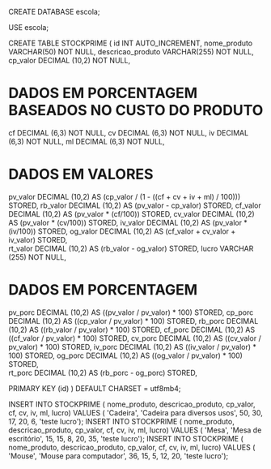 CREATE DATABASE escola;

USE escola;

CREATE TABLE STOCKPRIME (
id                INT AUTO_INCREMENT,
nome_produto      VARCHAR(50) NOT NULL, 
descricao_produto VARCHAR(255) NOT NULL,
cp_valor          DECIMAL (10,2) NOT NULL,

#				  DADOS EM PORCENTAGEM BASEADOS NO CUSTO DO PRODUTO

cf                DECIMAL (6,3) NOT NULL,
cv                DECIMAL (6,3) NOT NULL,
iv                DECIMAL (6,3) NOT NULL, 
ml                DECIMAL (6,3) NOT NULL,

#				  DADOS EM VALORES

pv_valor	      DECIMAL (10,2) AS (cp_valor / (1 - ((cf + cv + iv + ml) / 100))) STORED,
rb_valor		  DECIMAL (10,2) AS (pv_valor - cp_valor) STORED,
cf_valor          DECIMAL (10,2) AS (pv_valor * (cf/100)) STORED, 
cv_valor          DECIMAL (10,2) AS (pv_valor * (cv/100)) STORED, 
iv_valor          DECIMAL (10,2) AS (pv_valor * (iv/100)) STORED,
og_valor 		  DECIMAL (10,2) AS (cf_valor + cv_valor + iv_valor) STORED,	 
rt_valor          DECIMAL (10,2) AS (rb_valor - og_valor) STORED,
lucro			  VARCHAR (255) NOT NULL,

#				  DADOS EM PORCENTAGEM

pv_porc	          DECIMAL (10,2) AS ((pv_valor / pv_valor) * 100) STORED,
cp_porc           DECIMAL (10,2) AS ((cp_valor / pv_valor) * 100) STORED,
rb_porc		      DECIMAL (10,2) AS ((rb_valor / pv_valor) * 100) STORED,
cf_porc           DECIMAL (10,2) AS ((cf_valor / pv_valor) * 100) STORED, 
cv_porc           DECIMAL (10,2) AS ((cv_valor / pv_valor) * 100) STORED, 
iv_porc           DECIMAL (10,2) AS ((iv_valor / pv_valor) * 100) STORED,
og_porc 		  DECIMAL (10,2) AS ((og_valor / pv_valor) * 100) STORED,	 
rt_porc           DECIMAL (10,2) AS (rb_porc - og_porc) STORED,

PRIMARY KEY (id)
) DEFAULT CHARSET = utf8mb4;

INSERT INTO STOCKPRIME ( nome_produto, descricao_produto, cp_valor, cf, cv, iv, ml, lucro) VALUES ( 'Cadeira', 'Cadeira para diversos usos', 50, 30, 17, 20, 6, 'teste lucro');
INSERT INTO STOCKPRIME ( nome_produto, descricao_produto, cp_valor, cf, cv, iv, ml, lucro) VALUES ( 'Mesa', 'Mesa de escritório', 15, 15, 8, 20, 35, 'teste lucro');
INSERT INTO STOCKPRIME ( nome_produto, descricao_produto, cp_valor, cf, cv, iv, ml, lucro) VALUES ( 'Mouse', 'Mouse para computador', 36, 15, 5, 12, 20, 'teste lucro');